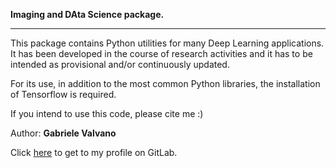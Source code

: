 <b>Imaging and DAta Science package.</b>
___________________________
This package contains Python utilities for many Deep Learning applications.
It has been developed in the course of research activities and it has to be intended as provisional and/or continuously updated.

For its use, in addition to the most common Python libraries, the installation of Tensorflow is required.

If you intend to use this code, please cite me :) 

Author: <b>Gabriele Valvano</b>

Click <a href="https://gitlab.com/gabriele_valvano">here</a> to get to my profile on GitLab.